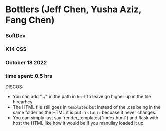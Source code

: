 # Bottlers (Jeff Chen, Yusha Aziz, Fang Chen)  
### SoftDev 
### K14 CSS 
### October 18 2022  
### time spent: 0.5 hrs  

DISCOS:
- You can add "../" in the path in `href` to leave go higher up in the file hirearhcy 
- The HTML file still goes in `templates` but instead of the .css being in the same folder as the HTML it is put in `static` becuase it never changes. 
- You can simply just say `render_templates("index.html") and flask with host the HTML like how it would be if you manullay loaded it up. 
  


